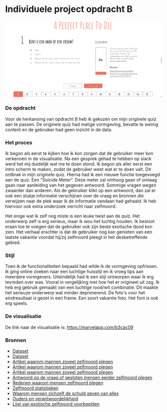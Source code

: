 # Individuele project opdracht B

![cover]

### De opdracht
Voor de herkansing van opdracht B heb ik gekozen om mijn originele quiz aan te passen. De originele quiz had matige vormgeving, bevatte te weinig content en de gebruiker had geen inzicht in de data.

### Het proces
Ik begon als eerst te kijken hoe ik kon zorgen dat de gebruiker meer kon verkennen in de visualisatie. Na een gesprek gehad te hebben op slack werd het mij duidelijk wat me te doen stond. Ik begon als aller eerst een intro scherm te maken, zodat de gebruiker weet wat er te doen valt. Dit ontbrak in mijn originele quiz. Hierna had ik een nieuwe functie toegevoegd aan de quiz. Een "Suicide Meter". Deze meter zal omhoog gaan of omlaag gaan naar aanleiding van het gegeven antwoord. Sommige vragen wegen zwaarder dan anderen. Als de gebruiker klikt op een antwoord, dan zal er ook een stukje informatie verschijnen over de vraag en bronnen die verwijzen naar de plek waar ik de informatie vandaan had gehaald. Ik heb hiervoor ook extra onderzoek verricht naar zelfmoord. 

Het enige wat ik zelf nog miste is een leuke twist aan de quiz. Het onderwerp zelf is erg serieus, maar ik wou het luchtig houden. Ik besloot eraan toe te voegen dat de gebruiker ook zijn beste exotische dood kon zien. Het verhaal erachter is dat de gebruiker nog kan genieten van een laatste vakantie voordat hij/zij zelfmoord pleegt in het desbetreffende gebied.

### Stijl
Toen ik de functionaliteiten bepaald had wilde ik de vormgeving opfrissen. Ik ging online zoeken naar een luchtige huisstijl en ik vroeg tips aan meerdere vormgevers. Uiteindelijk had ik een stijl ontworpen waar ik erg tevreden over was. Vooral in vergelijking met hoe het er origineel uit zag. Ik heb erg gebruik gemaakt van een luchtige rood/wit combinatie. Dit maakte het serieuze onderwerp wat minder deprimerend. De foto's voor het eindresultaat is gezet in een frame. Een soort vakantie foto. Het font is ook erg speels.

### De visualisatie
De link naar de visualisatie is:  https://marvelapp.com/b3cac09

### Bronnen
* [Dataset](https://www.cbs.nl/nl-nl/nieuws/2016/26/meer-zelfdodingen)
* [Dataset](http://statline.cbs.nl/Statweb/publication/?VW=T&DM=SLNL&PA=7052_95&D1=0,8,34,38,42,49,79,82,84,88&D2=1-2&D3=a&D4=l&HD=160628-1345&HDR=G2&STB=G3,G1,T)
* [Artikel waarom mannen zoveel zelfmoord plegen](https://revu.nl/artikel/waarom-plegen-zoveel-mannen-zelfmoord)
* [Artikel waarom mannen zoveel zelfmoord plegen](https://www.rtlnieuws.nl/nederland/waarom-plegen-mannen-vaker-zelfmoord-dan-vrouwen)
* [Artikel waarom mannen zoveel zelfmoord plegen](https://www.nrc.nl/nieuws/2017/09/15/we-hebben-mijn-broer-laten-wegglippen-13016502-a1573465)
* [Antwoord op de vraag of gesloten mensen eerder zelfmoord plegen](https://www.ncbi.nlm.nih.gov/pubmed/11326772)
* [Redenen waarom mensen zelfmoord plegen](http://mentalhealthdaily.com/2014/07/23/15-common-causes-of-suicide-why-do-people-kill-themselves/)
* [Zelfmoord statistieken](https://www.mentalhelp.net/articles/suicide-statistics/)
* [Waarom mensen zichzelf de schuld geven van alles](https://www.livescience.com/20739-depression-guilt-blame.html)
* [Ouders en verantwoordelijkheid](https://www.opvoeden.nl/ouderschap/ik-als-ouder/verantwoordelijkheid/)
* [Lijst van exotische zelfmoord voorbeelden](http://www.listal.com/list/10-most-popular-suicide-spots)

[cover]: preview.png
